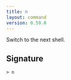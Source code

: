 ```yaml
---
title: n
layout: command
version: 0.59.0
---
```


Switch to the next shell.

## Signature

```> n ```

